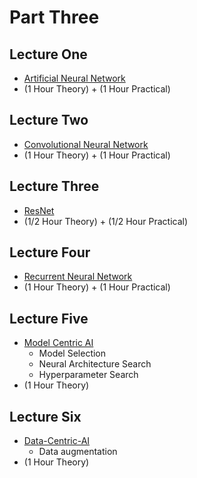 # Part Three

## Lecture One
- [Artificial Neural Network](https://github.com/look4pritam/ArtificialNeuralNetwork)
- (1 Hour Theory) + (1 Hour Practical)

## Lecture Two
- [Convolutional Neural Network](https://github.com/look4pritam/ConvolutionalNeuralNetwork)
- (1 Hour Theory) + (1 Hour Practical)

## Lecture Three
- [ResNet](https://github.com/look4pritam/ConvolutionalNeuralNetwork)
- (1/2 Hour Theory) + (1/2 Hour Practical)

## Lecture Four
- [Recurrent Neural Network](https://github.com/look4pritam/RecurrentNeuralNetwork)
- (1 Hour Theory) + (1 Hour Practical)

## Lecture Five
- [Model Centric AI](https://github.com/look4pritam/DeepLearning)
  - Model Selection
  - Neural Architecture Search
  - Hyperparameter Search
- (1 Hour Theory) 
  
## Lecture Six
- [Data-Centric-AI](https://github.com/look4pritam/DeepLearning)
  - Data augmentation
- (1 Hour Theory) 

